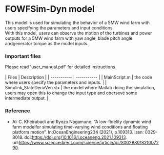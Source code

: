 # FOWFSim-Dyn model

This model is used for simulating the behavior of a 5MW wind farm with users specifying the parameters and input conditions.
<br />
With this model, users can observe the motion of the turbines and power outputs for a 5MW wind farm with yaw angle, blade pitch angle andgenerator torque as the model inputs.

### Important files

Please read 'user_manual.pdf' for detailed instructions.
<br />
<br />
| Files      | Description |
| ----------- | ----------- |
| MainScript.m      | the code where users specify the parameters and inputs.       |
| Simulink_StateDerivVec.slx   | the model where Matlab doing the simulation, users may open this to change the input type and oberseve some intermediate output.       | 


### Reference
-  Ali  C.  Kheirabadi  and  Ryozo  Nagamune.  “A  low-fidelity  dynamic  wind  farm  modelfor simulating time-varying wind conditions and floating platform motion”. In:OceanEngineering234 (2021), p.109313. issn: 0029-8018. doi:https://doi.org/10.1016/j.oceaneng.2021.109313. url:https://www.sciencedirect.com/science/article/pii/S0029801821007290.
